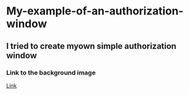 # My-example-of-an-authorization-window
## I tried to create myown simple authorization window
### Link to the background image
[Link](https://4kwallpapers.com/images/walls/thumbs_2t/10378.jpg)
